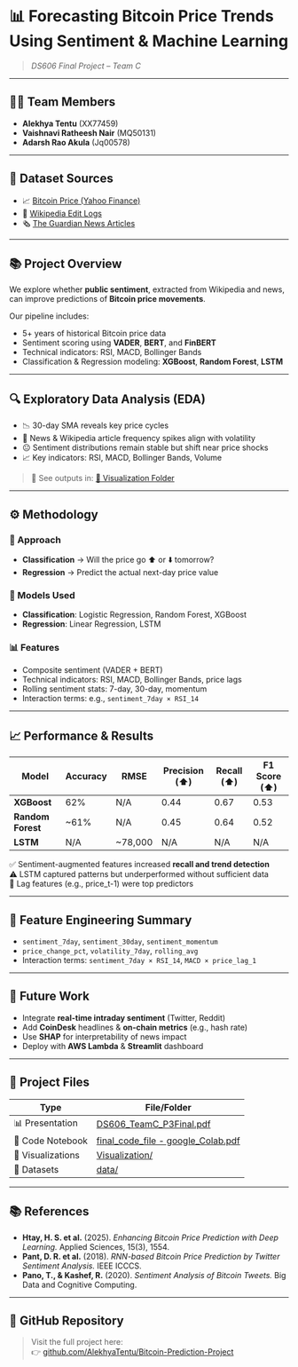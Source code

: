 # 📊 Forecasting Bitcoin Price Trends Using Sentiment & Machine Learning

> *DS606 Final Project – Team C*

---

## 👨‍💻 Team Members
- **Alekhya Tentu** (XX77459)  
- **Vaishnavi Ratheesh Nair** (MQ50131)  
- **Adarsh Rao Akula** (Jq00578)

---

## 🔗 Dataset Sources
- 📈 [Bitcoin Price (Yahoo Finance)](https://drive.google.com/file/d/1-1GriZRFxvyLVjKk-X0rlFz1jV3JkLkl/view?usp=drive_link)
- 📝 [Wikipedia Edit Logs](https://drive.google.com/file/d/1sbacJS3elda251tpyiE0Hw3uSoZJVc_K/view?usp=drive_link)
- 🗞️ [The Guardian News Articles](https://drive.google.com/file/d/1--FJI3F3keB8f0UvmB-YsGeFcLfH6ZeA/view?usp=drive_link)

---

## 📚 Project Overview

We explore whether **public sentiment**, extracted from Wikipedia and news, can improve predictions of **Bitcoin price movements**.

Our pipeline includes:
- 5+ years of historical Bitcoin price data
- Sentiment scoring using **VADER**, **BERT**, and **FinBERT**
- Technical indicators: RSI, MACD, Bollinger Bands
- Classification & Regression modeling: **XGBoost**, **Random Forest**, **LSTM**

---

## 🔍 Exploratory Data Analysis (EDA)

- 📉 30-day SMA reveals key price cycles  
- 📰 News & Wikipedia article frequency spikes align with volatility  
- 😐 Sentiment distributions remain stable but shift near price shocks  
- 📈 Key indicators: RSI, MACD, Bollinger Bands, Volume  

> 🔎 See outputs in: [📂 Visualization Folder](./Visualization)

---

## ⚙️ Methodology

### 🧭 Approach
- **Classification** → Will the price go ⬆️ or ⬇️ tomorrow?
- **Regression** → Predict the actual next-day price value

### 🧠 Models Used
- **Classification**: Logistic Regression, Random Forest, XGBoost  
- **Regression**: Linear Regression, LSTM

### 📊 Features
- Composite sentiment (VADER + BERT)
- Technical indicators: RSI, MACD, Bollinger Bands, price lags
- Rolling sentiment stats: 7-day, 30-day, momentum
- Interaction terms: e.g., `sentiment_7day × RSI_14`

---

## 📈 Performance & Results

| Model         | Accuracy | RMSE      | Precision (⬆️) | Recall (⬆️) | F1 Score (⬆️) |
|---------------|----------|-----------|----------------|-------------|---------------|
| **XGBoost**       | 62%      | N/A       | 0.44           | 0.67        | 0.53          |
| **Random Forest** | ~61%     | N/A       | 0.45           | 0.64        | 0.52          |
| **LSTM**          | N/A      | ~78,000   | N/A            | N/A         | N/A           |

✅ Sentiment-augmented features increased **recall and trend detection**  
⚠️ LSTM captured patterns but underperformed without sufficient data  
📌 Lag features (e.g., price_t-1) were top predictors

---

## 🧪 Feature Engineering Summary

- `sentiment_7day`, `sentiment_30day`, `sentiment_momentum`  
- `price_change_pct`, `volatility_7day`, `rolling_avg`  
- Interaction terms: `sentiment_7day × RSI_14`, `MACD × price_lag_1`  

---

## 🚀 Future Work

- Integrate **real-time intraday sentiment** (Twitter, Reddit)
- Add **CoinDesk** headlines & **on-chain metrics** (e.g., hash rate)
- Use **SHAP** for interpretability of news impact
- Deploy with **AWS Lambda** & **Streamlit** dashboard

---

## 📁 Project Files

| Type             | File/Folder                                                                 |
|------------------|------------------------------------------------------------------------------|
| 📊 Presentation  | [DS606_TeamC_P3Final.pdf](./Presentation%20files/DS606_TeamC_Akula_Tentu_Nair_BitcoinPrediction_P3.pdf) |
| 📓 Code Notebook | [final_code_file - google_Colab.pdf](./Code/final_code_file%20-%20google_Colab.pdf) |
| 📂 Visualizations | [Visualization/](./Visualization)                                           |
| 📂 Datasets      | [data/](./data)                                                              |

---

## 📚 References

- **Htay, H. S. et al.** (2025). *Enhancing Bitcoin Price Prediction with Deep Learning.* Applied Sciences, 15(3), 1554.  
- **Pant, D. R. et al.** (2018). *RNN-based Bitcoin Price Prediction by Twitter Sentiment Analysis.* IEEE ICCCS.  
- **Pano, T., & Kashef, R.** (2020). *Sentiment Analysis of Bitcoin Tweets.* Big Data and Cognitive Computing.

---

## 🔗 GitHub Repository

> Visit the full project here:  
👉 [github.com/AlekhyaTentu/Bitcoin-Prediction-Project](https://github.com/AlekhyaTentu/Bitcoin-Prediction-Project)
